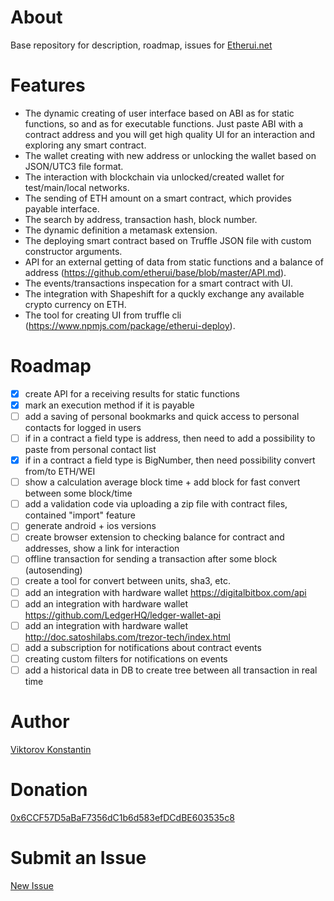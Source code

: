# About
Base repository for description, roadmap, issues for [Etherui.net](https://etherui.net)

# Features
- The dynamic creating of user interface based on ABI as for static functions, so and as for executable functions. Just paste ABI with a contract address and you will get high quality UI for an interaction and exploring any smart contract.
- The wallet creating  with new address or unlocking the wallet based on JSON/UTC3 file format.
- The interaction with blockchain via unlocked/created wallet for test/main/local networks.
- The sending of ETH amount on a smart contract, which provides payable interface.
- The search by address, transaction hash, block number.
- The dynamic definition a metamask extension.
- The deploying smart contract based on Truffle JSON file with custom constructor arguments.
- API for an external getting of data from static functions and a balance of address (https://github.com/etherui/base/blob/master/API.md).
- The events/transactions inspecation for a smart contract with UI.
- The integration with Shapeshift for a quckly exchange any available crypto currency on ETH.
- The tool for creating UI from truffle cli (https://www.npmjs.com/package/etherui-deploy).

# Roadmap
- [x] create API for a receiving results for static functions
- [x] mark an execution method if it is payable
- [ ] add a saving of personal bookmarks and quick access to personal contacts for logged in users
- [ ] if in a contract a field type is address, then need to add a possibility to paste from personal contact list
- [x] if in a contract a field type is BigNumber, then need possibility convert from/to ETH/WEI
- [ ] show a calculation average block time + add block for fast convert between some block/time
- [ ] add a validation code via uploading a zip file with contract files, contained "import" feature
- [ ] generate android + ios versions
- [ ] create browser extension to checking balance for contract and addresses, show a link for interaction
- [ ] offline transaction for sending a transaction after some block (autosending)
- [ ] create a tool for convert between units, sha3, etc.
- [ ] add an integration with hardware wallet https://digitalbitbox.com/api
- [ ] add an integration with hardware wallet https://github.com/LedgerHQ/ledger-wallet-api
- [ ] add an integration with hardware wallet http://doc.satoshilabs.com/trezor-tech/index.html
- [ ] add a subscription for notifications about contract events
- [ ] creating custom filters for notifications on events
- [ ] add a historical data in DB to create tree between all transaction in real time

# Author

[Viktorov Konstantin](https://facebook.com/kvictorov)

# Donation

[0x6CCF57D5aBaF7356dC1b6d583efDCdBE603535c8](https://etherui.net/address/0x6CCF57D5aBaF7356dC1b6d583efDCdBE603535c8)

# Submit an Issue

[New Issue](https://github.com/etherui/base/issues)
